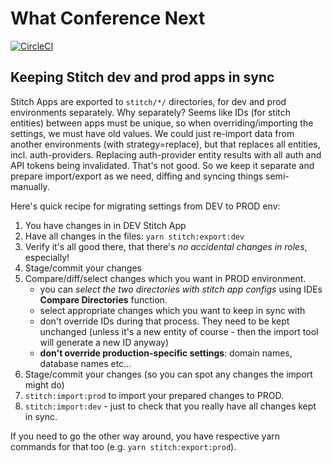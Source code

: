 # What Conference Next
[![CircleCI](https://circleci.com/gh/ryzy/what-conference-next.svg?style=svg)](https://circleci.com/gh/ryzy/what-conference-next)

## Keeping Stitch dev and prod apps in sync

Stitch Apps are exported to `stitch/*/` directories, for dev and prod
environments separately. Why separately? Seems like IDs (for stitch
entities) between apps must be unique, so when overriding/importing
the settings, we must have old values. We could just re-import data
from another environments (with strategy=replace), but that replaces
all entities, incl. auth-providers. Replacing auth-provider entity
results with all auth and API tokens being invalidated. That's not good.
So we keep it separate and prepare import/export as we need, diffing
and syncing things semi-manually.

Here's quick recipe for migrating settings from DEV to PROD env:

1. You have changes in in DEV Stitch App
2. Have all changes in the files: `yarn stitch:export:dev`
3. Verify it's all good there, that there's _no accidental 
   changes in roles_, especially!
4. Stage/commit your changes
3. Compare/diff/select changes which you want in PROD environment.
   * you can *select the two directories with stitch app configs*
     using IDEs **Compare Directories** function.
   * select appropriate changes which you want to keep in sync
     with
   * don't override IDs during that process. They need to be kept 
     unchanged (unless it's a new entity of course - then the 
     import tool will generate a new ID anyway)
   * **don't override production-specific settings**: domain names,
     database names etc...
4. Stage/commit your changes (so you can spot any changes the import
   might do)
5. `stitch:import:prod` to import your prepared changes to PROD.
6. `stitch:import:dev` - just to check that you really have all
   changes kept in sync.

If you need to go the other way around, you have respective 
yarn commands for that too (e.g. `yarn stitch:export:prod`).
